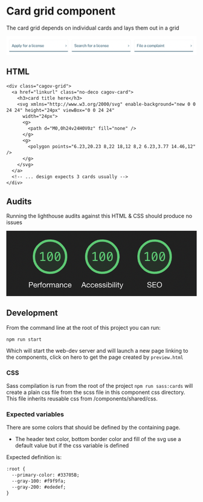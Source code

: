# Card grid component

The card grid depends on individual cards and lays them out in a grid

<img src="img/card-grid.png">

## HTML

```
<div class="cagov-grid">
  <a href="linkurl" class="no-deco cagov-card">
    <h3>card title here</h3>
    <svg xmlns="http://www.w3.org/2000/svg" enable-background="new 0 0 24 24" height="24px" viewBox="0 0 24 24"
      width="24px">
      <g>
        <path d="M0,0h24v24H0V0z" fill="none" />
      </g>
      <g>
        <polygon points="6.23,20.23 8,22 18,12 8,2 6.23,3.77 14.46,12" />
      </g>
    </svg>
  </a>
  <!-- ... design expects 3 cards usually -->
</div>
```

## Audits

Running the lighthouse audits against this HTML & CSS should produce no issues

<img src="img/grid-audit.png">

## Development

From the command line at the root of this project you can run:
```
npm run start
```
Which will start the web-dev server and will launch a new page linking to the components, click on hero to get the page created by ```preview.html```

### CSS

Sass compilation is run from the root of the project ```npm run sass:cards``` will create a plain css file from the scss file in this component css directory. This file inherits reusable css from /components/shared/css.

### Expected variables

There are some colors that should be defined by the containing page. 

- The header text color, bottom border color and fill  of the svg use a default value but if the css variable is defined

Expected definition is:

```
:root {
  --primary-color: #33705B;
  --gray-100: #f9f9fa;
  --gray-200: #ededef;
}
```